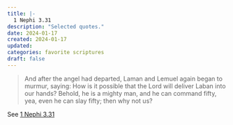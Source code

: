 ```yaml
---
title: |-
  1 Nephi 3.31
description: "Selected quotes."
date: 2024-01-17
created: 2024-01-17
updated: 
categories: favorite scriptures
draft: false
---
```


> And after the angel had departed, Laman and Lemuel again began to murmur, saying: How is it possible that the Lord will deliver Laban into our hands? Behold, he is a mighty man, and he can command fifty, yea, even he can slay fifty; then why not us?

See [1 Nephi 3.31](https://www.churchofjesuschrist.org/study/scriptures/bofm/1-ne/3?id=p31&lang=eng#p31)